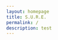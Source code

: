 ```yaml
---
layout: homepage
title: S.U.R.E.
permalink: /
description: test
---
```

<!-- Type your notification here - the notification bar will not appear if this is empty. For other changes, refer to _data/homepage.yml to edit the homepage -->
